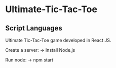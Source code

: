 # Ultimate-Tic-Tac-Toe
## Script Languages
Ultimate Tic-Tac-Toe game developed in React JS.

Create a server:
  -> Install Node.js

Run node:
  -> npm start 

